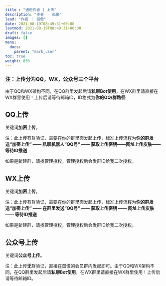 ```yaml
---
title : "通用作者 | 上传"
description: "作者 ｜ 孤傲"
lead: "作者 ｜ 孤傲"
date: 2021-08-19T08:49:31+00:00
lastmod: 2021-08-19T08:49:31+00:00
draft: false 
images: []
menu:
  docs:
    parent: "mark_user"
toc: true
weight: 830
---
```


### 注：上传分为QQ，WX，公众号三个平台

由于QQ和WX架构不同，在QQ群里发起后请**私聊Bot使用**，在WX群里请直接在WX群里使用！上传后请等待邮箱ID，ID格式为**你的QQ/群路径**

## QQ上传

关键词**加密上传**。

注：此上传有群验证，需要在你的群里面发起上传，标准上传流程为**你的群发送“加密上传” —— 私聊机器人“QQ号” —— 获取上传密钥——网址上传皮肤——等待ID推送**

如果是新建群，请找管理授权，管理授权后会发群ID给我二次授权。

## WX上传

关键词**加密上传**。

注：此上传有群验证，需要在你的群里面发起上传，标准上传流程为**你的群发送“加密上传” —— 在群里发送“QQ号” —— 获取上传密钥 —— 网址上传皮肤 —— 等待ID推送**

如果是新建群，请找管理授权，管理授权后会发群ID给我二次授权。

## 公众号上传

关键词**公众号上传**。

注：此上传**无**群验证，直接在孤傲的会员群内发起即可。由于QQ和WX架构不同，在QQ群里发起后请**私聊Bot使用**，在WX群里请直接在WX群里使用！上传后请等待邮箱ID。

